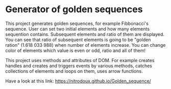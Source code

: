 # Generator of golden sequences

This project generates golden sequences, for example Fibbonacci's sequence. User can set two initial elements and how many elements sequention contains. Subsequent elements and ratio of them are displayed. You can see that ratio of subsequent elements is going to be "golden ration" (1.618 033 988) when number of elements increase. You can change color of elements which value is even or odd, ratio and all of them!

This project uses methods and attributes of DOM. For example creates handles and creates and triggers events by various methods, catches collections of elements and loops on them, uses arrow functions.

Have a look at this link: https://nitrodoux.github.io/Golden_sequence/

